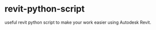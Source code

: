 revit-python-script
===================

useful revit python script to make your work easier using Autodesk Revit.
